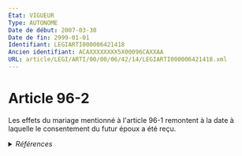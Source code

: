 ```yaml
---
État: VIGUEUR
Type: AUTONOME
Date de début: 2007-03-30
Date de fin: 2999-01-01
Identifiant: LEGIARTI000006421418
Ancien identifiant: ACAXXXXXXXX5X00096CAXXAA
URL: article/LEGI/ARTI/00/00/06/42/14/LEGIARTI000006421418.xml
---
```


<h1>Article 96-2</h1>

Les effets du mariage mentionné à l'article 96-1 remontent à la date à laquelle
le consentement du futur époux a été reçu.


<details>
  <summary><em>Références</em></summary>

  <h2>Articles faisant référence à l'article</h2>
  
  <ul>
    <li>
      <a href="https://legal.tricoteuses.fr//redirection/LEGIARTI000018882585?vers=git&vers=legifrance">Code civil - article 96-1 AUTONOME VIGUEUR, en vigueur depuis le 2008-05-28</a> CITATION cible
    </li>
    <li>
      <a href="https://legal.tricoteuses.fr//redirection/LEGIARTI000006421416?vers=git&vers=legifrance">Code civil - article 96-1 AUTONOME MODIFIE, en vigueur du 2007-03-30 au 2008-05-28</a> CITATION cible
    </li>
    <li>
      <a href="https://legal.tricoteuses.fr//redirection/LEGIARTI000006261955?vers=git&vers=legifrance">Ordonnance n° 2007-465 du 29 mars 2007 relative au personnel militaire, modifiant et complétant la partie législative du code de la défense et le code civil - article 3 ENTIEREMENT_MODIF</a> CREATION cible
    </li>
  </ul>
  
  <h2>Références faites par l'article</h2>
  
  <ul>
    <li>
      2007-03-29 CREATION source <a href="https://legal.tricoteuses.fr//redirection/LEGIARTI000006261955?vers=git&vers=legifrance">Ordonnance n° 2007-465 du 29 mars 2007 relative au personnel militaire, modifiant et complétant la partie législative du code de la défense et le code civil - article 3 ENTIEREMENT_MODIF</a>
    </li>
    <li>
      2999-01-01 CITATION source <a href="https://legal.tricoteuses.fr//redirection/LEGIARTI000006421416?vers=git&vers=legifrance">Code civil - article 96-1 AUTONOME MODIFIE, en vigueur du 2007-03-30 au 2008-05-28</a>
    </li>
    <li>
      CODIFICATION source Loi 1803-03-11
    </li>
  </ul>
</details>
